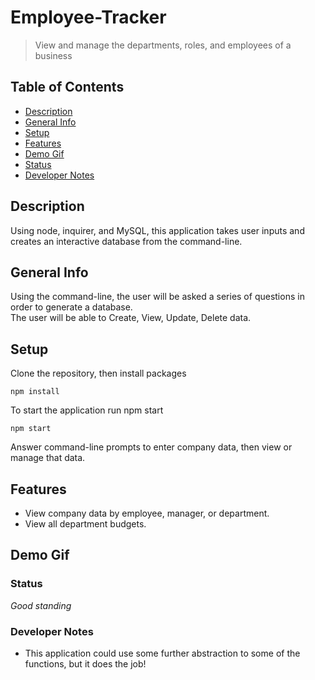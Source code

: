 # Employee-Tracker
> View and manage the departments, roles, and employees of a business 

## Table of Contents
* [Description](#Description)
* [General Info](#General-Info)
* [Setup](#Setup)
* [Features](#Features)
* [Demo Gif](#Demo-Gif)
* [Status](#Status)
* [Developer Notes](#Developer-Notes)

## Description 
Using node, inquirer, and MySQL, this application takes user inputs and creates an interactive database from the command-line.

## General Info 
Using the command-line, the user will be asked a series of questions in order to generate a database.  
The user will be able to Create, View, Update, Delete data. 

## Setup
Clone the repository, then install packages
```
npm install
```
To start the application run npm start
```
npm start
```
  
Answer command-line prompts to enter company data, then view or manage that data.

## Features
* View company data by employee, manager, or department. 
* View all department budgets.

## Demo Gif

### Status
_Good standing_

### Developer Notes
- This application could use some further abstraction to some of the functions, but it does the job!

